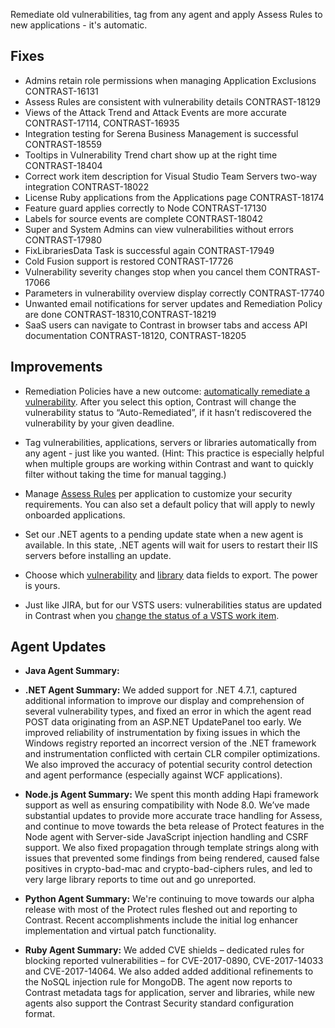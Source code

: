 <!--
title: "Contrast 3.4.5 - October 2017"
description: "Contrast 3.4.5 October 2017"
tags: "3.4.5 October Release Notes"
-->

Remediate old vulnerabilities, tag from any agent and apply Assess Rules to new applications - it's automatic. 

## Fixes

* Admins retain role permissions when managing Application Exclusions CONTRAST-16131
* Assess Rules are consistent with vulnerability details CONTRAST-18129
* Views of the Attack Trend and Attack Events are more accurate CONTRAST-17114, CONTRAST-16935
* Integration testing for Serena Business Management is successful CONTRAST-18559
* Tooltips in Vulnerability Trend chart show up at the right time CONTRAST-18404
* Correct work item description for Visual Studio Team Servers two-way integration CONTRAST-18022
* License Ruby applications from the Applications page CONTRAST-18174
* Feature guard applies correctly to Node CONTRAST-17130
* Labels for source events are complete CONTRAST-18042
* Super and System Admins can view vulnerabilities without errors CONTRAST-17980
* FixLibrariesData Task is successful again CONTRAST-17949
* Cold Fusion support is restored CONTRAST-17726
* Vulnerability severity changes stop when you cancel them CONTRAST-17066
* Parameters in vulnerability overview display correctly CONTRAST-17740 
* Unwanted email notifications for server updates and Remediation Policy are done CONTRAST-18310,CONTRAST-18219
* SaaS users can navigate to Contrast in browser tabs and access API documentation CONTRAST-18120, CONTRAST-18205

## Improvements 

* Remediation Policies have a new outcome: [automatically remediate a vulnerability](admin-policymgmt.html#remediate). After you select this option, Contrast will change the vulnerability status to “Auto-Remediated”, if it hasn’t rediscovered the vulnerability by your given deadline. 

* Tag vulnerabilities, applications, servers or libraries automatically from any agent - just like you wanted. (Hint: This practice is especially helpful when multiple groups are working within Contrast and want to quickly filter without taking the time for manual tagging.)

* Manage [Assess Rules](admin-policymgmt.html#assess) per application to customize your security requirements. You can also set a default policy that will apply to newly onboarded applications. 

* Set our .NET agents to a pending update state when a new agent is available. In this state, .NET agents will wait for users to restart their IIS servers before installing an update.

* Choose which [vulnerability](user-apps.html#vulns) and [library](user-apps.html#libraries) data fields to export. The power is yours.

* Just like JIRA, but for our VSTS users: vulnerabilities status are updated in Contrast when you [change the status of a VSTS work item](admin-orgintegrations.html#vsts-tfs).

## Agent Updates

* **Java Agent Summary:** 

* **.NET Agent Summary:** We added support for .NET 4.7.1, captured additional information to improve our display and comprehension of several vulnerability types, and fixed an error in which the agent read POST data originating from an ASP.NET UpdatePanel too early. We improved reliability of instrumentation by fixing issues in which the Windows registry reported an incorrect version of the .NET framework and instrumentation conflicted with certain CLR compiler optimizations. We also improved the accuracy of potential security control detection and agent performance (especially against WCF applications). 

* **Node.js Agent Summary:** We spent this month adding Hapi framework support as well as ensuring compatibility with Node 8.0. We’ve made substantial updates to provide more accurate trace handling for Assess, and continue to move towards the beta release of Protect features in the Node agent with Server-side JavaScript injection handling and CSRF support. We also fixed propagation through template strings along with issues that prevented some findings from being rendered, caused false positives in crypto-bad-mac and crypto-bad-ciphers rules, and led to very large library reports to time out and go unreported. 

* **Python Agent Summary:** We're continuing to move towards our alpha release with most of the Protect rules fleshed out and reporting to Contrast. Recent accomplishments include the initial log enhancer implementation and virtual patch functionality.

* **Ruby Agent Summary:** We added CVE shields – dedicated rules for blocking reported vulnerabilities – for CVE-2017-0890, CVE-2017-14033 and CVE-2017-14064. We also added added additional refinements to the NoSQL injection rule for MongoDB. The agent now reports to Contrast metadata tags for application, server and libraries, while new agents also support the Contrast Security standard configuration format.





